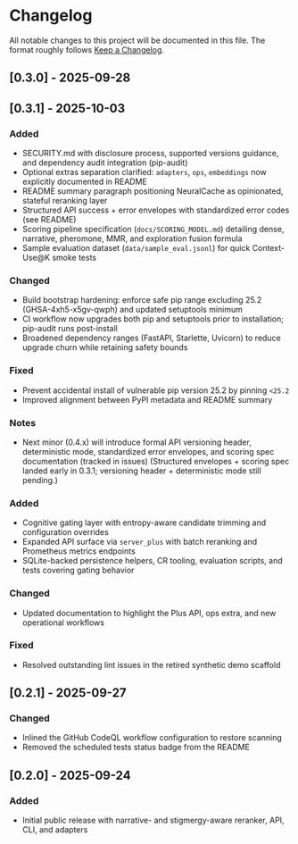 # Changelog

All notable changes to this project will be documented in this file. The format roughly follows [Keep a Changelog](https://keepachangelog.com/en/1.1.0/).

## [0.3.0] - 2025-09-28
## [0.3.1] - 2025-10-03
### Added
- SECURITY.md with disclosure process, supported versions guidance, and dependency audit integration (pip-audit)
- Optional extras separation clarified: `adapters`, `ops`, `embeddings` now explicitly documented in README
- README summary paragraph positioning NeuralCache as opinionated, stateful reranking layer
- Structured API success + error envelopes with standardized error codes (see README)
- Scoring pipeline specification (`docs/SCORING_MODEL.md`) detailing dense, narrative, pheromone, MMR, and exploration fusion formula
- Sample evaluation dataset (`data/sample_eval.jsonl`) for quick Context-Use@K smoke tests

### Changed
- Build bootstrap hardening: enforce safe pip range excluding 25.2 (GHSA-4xh5-x5gv-qwph) and updated setuptools minimum
- CI workflow now upgrades both pip and setuptools prior to installation; pip-audit runs post-install
- Broadened dependency ranges (FastAPI, Starlette, Uvicorn) to reduce upgrade churn while retaining safety bounds

### Fixed
- Prevent accidental install of vulnerable pip version 25.2 by pinning `<25.2`
- Improved alignment between PyPI metadata and README summary

### Notes
- Next minor (0.4.x) will introduce formal API versioning header, deterministic mode, standardized error envelopes, and scoring spec documentation (tracked in issues)
	(Structured envelopes + scoring spec landed early in 0.3.1; versioning header + deterministic mode still pending.)

### Added
- Cognitive gating layer with entropy-aware candidate trimming and configuration overrides
- Expanded API surface via `server_plus` with batch reranking and Prometheus metrics endpoints
- SQLite-backed persistence helpers, CR tooling, evaluation scripts, and tests covering gating behavior

### Changed
- Updated documentation to highlight the Plus API, ops extra, and new operational workflows

### Fixed
- Resolved outstanding lint issues in the retired synthetic demo scaffold

## [0.2.1] - 2025-09-27
### Changed
- Inlined the GitHub CodeQL workflow configuration to restore scanning
- Removed the scheduled tests status badge from the README

## [0.2.0] - 2025-09-24
### Added
- Initial public release with narrative- and stigmergy-aware reranker, API, CLI, and adapters
